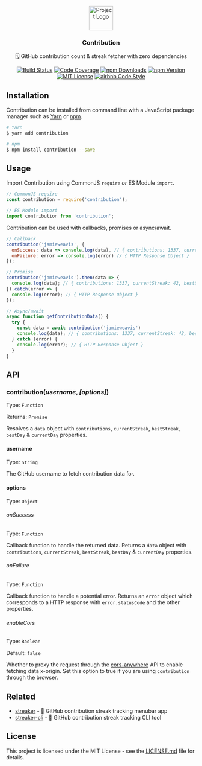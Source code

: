 <p align="center"><img src="https://twemoji.maxcdn.com/2/svg/1f4c5.svg" height="64" alt="Project Logo"></p>
<h3 align="center">Contribution</h3>
<p align="center">🗓 GitHub contribution count & streak fetcher with zero dependencies</p>
<p align="center">
    <a href="https://travis-ci.org/jamieweavis/contribution"><img src="https://img.shields.io/travis/jamieweavis/contribution.svg" alt="Build Status"></a>
    <a href="https://codecov.io/gh/jamieweavis/contribution/"><img src="https://img.shields.io/codecov/c/github/jamieweavis/contribution.svg" alt="Code Coverage"></a>
    <a href="https://npmjs.com/package/contribution"><img src="https://img.shields.io/npm/dt/contribution.svg" alt="npm Downloads"></a>
    <a href="https://npmjs.com/package/contribution"><img src="https://img.shields.io/npm/v/contribution.svg" alt="npm Version"></a>
    <a href="https://github.com/jamieweavis/contribution/blob/master/LICENSE.md"><img src="https://img.shields.io/badge/license-MIT-blue.svg" alt="MIT License"></a>
    <a href="https://github.com/airbnb/javascript"><img src="https://img.shields.io/badge/codestyle-airbnb-fd5c63.svg" alt="airbnb Code Style"></a>
</p>

## Installation

Contribution can be installed from command line with a JavaScript package manager such as [Yarn](https://github.com/yarnpkg/yarn) or [npm](https://github.com/npm/npm).

```sh
# Yarn
$ yarn add contribution

# npm
$ npm install contribution --save
```

## Usage

Import Contribution using CommonJS `require` _or_ ES Module `import`.

```javascript
// CommonJS require
const contribution = require('contribution');

// ES Module import
import contribution from 'contribution';
```

Contribution can be used with callbacks, promises or async/await.

```javascript
// Callback
contribution('jamieweavis', {
  onSuccess: data => console.log(data), // { contributions: 1337, currentStreak: 42, bestStreak: 69, bestDay: 30, currentDay: 5  }
  onFailure: error => console.log(error) // { HTTP Response Object }
});

// Promise
contribution('jamieweavis').then(data => {
  console.log(data); // { contributions: 1337, currentStreak: 42, bestStreak: 69, bestDay: 30, currentDay: 5  }
}).catch(error => {
  console.log(error); // { HTTP Response Object }
});

// Async/await
async function getContributionData() {
  try {
    const data = await contribution('jamieweavis')
    console.log(data); // { contributions: 1337, currentStreak: 42, bestStreak: 69, bestDay: 30, currentDay: 5  }
  } catch (error) {
    console.log(error); // { HTTP Response Object }
  }
}
```

## API

### contribution(*username*, *[options]*)

Type: `Function`

Returns: `Promise`

Resolves a `data` object with `contributions`, `currentStreak`, `bestStreak`, `bestDay` & `currentDay` properties.

#### username

Type: `String`

The GitHub username to fetch contribution data for.

#### options

Type: `Object`

###### onSuccess

Type: `Function`

Callback function to handle the returned data. Returns a `data` object with `contributions`, `currentStreak`, `bestStreak`, `bestDay` & `currentDay` properties.

###### onFailure

Type: `Function`

Callback function to handle a potential error. Returns an `error` object which corresponds to a HTTP response with `error.statusCode` and the other properties.

###### enableCors

Type: `Boolean`

Default: `false`

Whether to proxy the request through the [cors-anywhere](https://github.com/Rob--W/cors-anywhere) API to enable fetching data x-origin. Set this option to true if you are using `contribution` through the browser.

## Related

* [streaker](https://github.com/jamieweavis/streaker) - 🐙 GitHub contribution streak tracking menubar app
* [streaker-cli](https://github.com/jamieweavis/streaker-cli) - 🐙 GitHub contribution streak tracking CLI tool

## License

This project is licensed under the MIT License - see the [LICENSE.md](LICENSE.md) file for details.
